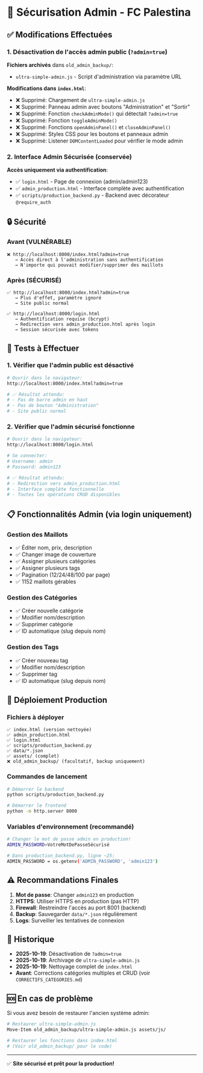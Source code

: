 # 🔐 Sécurisation Admin - FC Palestina

## ✅ Modifications Effectuées

### 1. Désactivation de l'accès admin public (`?admin=true`)

**Fichiers archivés** dans `old_admin_backup/`:
- `ultra-simple-admin.js` - Script d'administration via paramètre URL

**Modifications dans `index.html`**:
- ❌ Supprimé: Chargement de `ultra-simple-admin.js`
- ❌ Supprimé: Panneau admin avec boutons "Administration" et "Sortir"
- ❌ Supprimé: Fonction `checkAdminMode()` qui détectait `?admin=true`
- ❌ Supprimé: Fonction `toggleAdminMode()` 
- ❌ Supprimé: Fonctions `openAdminPanel()` et `closeAdminPanel()`
- ❌ Supprimé: Styles CSS pour les boutons et panneaux admin
- ❌ Supprimé: Listener `DOMContentLoaded` pour vérifier le mode admin

### 2. Interface Admin Sécurisée (conservée)

**Accès uniquement via authentification**:
- ✅ `login.html` - Page de connexion (admin/admin123)
- ✅ `admin_production.html` - Interface complète avec authentification
- ✅ `scripts/production_backend.py` - Backend avec décorateur `@require_auth`

## 🔒 Sécurité

### Avant (VULNÉRABLE)
```
❌ http://localhost:8000/index.html?admin=true
   → Accès direct à l'administration sans authentification
   → N'importe qui pouvait modifier/supprimer des maillots
```

### Après (SÉCURISÉ)
```
✅ http://localhost:8000/index.html?admin=true
   → Plus d'effet, paramètre ignoré
   → Site public normal

✅ http://localhost:8000/login.html
   → Authentification requise (bcrypt)
   → Redirection vers admin_production.html après login
   → Session sécurisée avec tokens
```

## 🧪 Tests à Effectuer

### 1. Vérifier que l'admin public est désactivé
```bash
# Ouvrir dans le navigateur:
http://localhost:8000/index.html?admin=true

# ✅ Résultat attendu: 
# - Pas de barre admin en haut
# - Pas de bouton "Administration"
# - Site public normal
```

### 2. Vérifier que l'admin sécurisé fonctionne
```bash
# Ouvrir dans le navigateur:
http://localhost:8000/login.html

# Se connecter:
# Username: admin
# Password: admin123

# ✅ Résultat attendu:
# - Redirection vers admin_production.html
# - Interface complète fonctionnelle
# - Toutes les opérations CRUD disponibles
```

## 📋 Fonctionnalités Admin (via login uniquement)

### Gestion des Maillots
- ✅ Éditer nom, prix, description
- ✅ Changer image de couverture
- ✅ Assigner plusieurs catégories
- ✅ Assigner plusieurs tags
- ✅ Pagination (12/24/48/100 par page)
- ✅ 1152 maillots gérables

### Gestion des Catégories
- ✅ Créer nouvelle catégorie
- ✅ Modifier nom/description
- ✅ Supprimer catégorie
- ✅ ID automatique (slug depuis nom)

### Gestion des Tags
- ✅ Créer nouveau tag
- ✅ Modifier nom/description
- ✅ Supprimer tag
- ✅ ID automatique (slug depuis nom)

## 🚀 Déploiement Production

### Fichiers à déployer
```
✅ index.html (version nettoyée)
✅ admin_production.html
✅ login.html
✅ scripts/production_backend.py
✅ data/*.json
✅ assets/ (complet)
❌ old_admin_backup/ (facultatif, backup uniquement)
```

### Commandes de lancement
```bash
# Démarrer le backend
python scripts/production_backend.py

# Démarrer le frontend
python -m http.server 8000
```

### Variables d'environnement (recommandé)
```bash
# Changer le mot de passe admin en production!
ADMIN_PASSWORD=VotreMotDePasseSécurisé

# Dans production_backend.py, ligne ~25:
ADMIN_PASSWORD = os.getenv('ADMIN_PASSWORD', 'admin123')
```

## ⚠️ Recommandations Finales

1. **Mot de passe**: Changer `admin123` en production
2. **HTTPS**: Utiliser HTTPS en production (pas HTTP)
3. **Firewall**: Restreindre l'accès au port 8001 (backend)
4. **Backup**: Sauvegarder `data/*.json` régulièrement
5. **Logs**: Surveiller les tentatives de connexion

## 📝 Historique

- **2025-10-19**: Désactivation de `?admin=true`
- **2025-10-19**: Archivage de `ultra-simple-admin.js`
- **2025-10-19**: Nettoyage complet de `index.html`
- **Avant**: Corrections catégories multiples et CRUD (voir `CORRECTIFS_CATEGORIES.md`)

## 🆘 En cas de problème

Si vous avez besoin de restaurer l'ancien système admin:
```bash
# Restaurer ultra-simple-admin.js
Move-Item old_admin_backup/ultra-simple-admin.js assets/js/

# Restaurer les fonctions dans index.html
# (Voir old_admin_backup/ pour le code)
```

---

✅ **Site sécurisé et prêt pour la production!**
